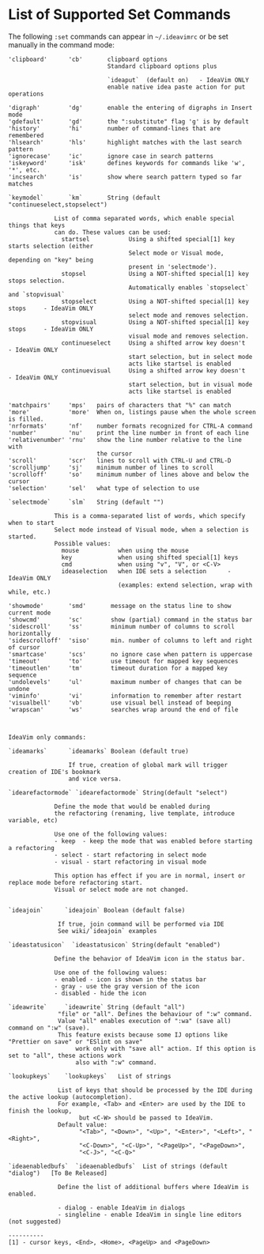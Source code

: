 List of Supported Set Commands
==============================

The following `:set` commands can appear in `~/.ideavimrc` or be set manually in the command mode:

    'clipboard'      'cb'       clipboard options
                                Standard clipboard options plus 
                                
                                `ideaput`  (default on)   - IdeaVim ONLY
                                enable native idea paste action for put operations
    
    'digraph'        'dg'       enable the entering of digraphs in Insert mode
    'gdefault'       'gd'       the ":substitute" flag 'g' is by default
    'history'        'hi'       number of command-lines that are remembered
    'hlsearch'       'hls'      highlight matches with the last search pattern
    'ignorecase'     'ic'       ignore case in search patterns
    'iskeyword'      'isk'      defines keywords for commands like 'w', '*', etc.
    'incsearch'      'is'       show where search pattern typed so far matches
    
    `keymodel`       `km`       String (default "continueselect,stopselect")

                 List of comma separated words, which enable special things that keys
                 can do. These values can be used:
                   startsel           Using a shifted special[1] key starts selection (either
                                      Select mode or Visual mode, depending on "key" being
                                      present in 'selectmode').
                   stopsel            Using a NOT-shifted special[1] key stops selection.
                                      Automatically enables `stopselect` and `stopvisual`
                   stopselect         Using a NOT-shifted special[1] key stops     - IdeaVim ONLY
                                      select mode and removes selection.
                   stopvisual         Using a NOT-shifted special[1] key stops     - IdeaVim ONLY
                                      visual mode and removes selection.
                   continueselect     Using a shifted arrow key doesn't       - IdeaVim ONLY
                                      start selection, but in select mode
                                      acts like startsel is enabled
                   continuevisual     Using a shifted arrow key doesn't       - IdeaVim ONLY
                                      start selection, but in visual mode
                                      acts like startsel is enabled
    
    'matchpairs'     'mps'   pairs of characters that "%" can match
    'more'           'more'  When on, listings pause when the whole screen is filled.
    'nrformats'      'nf'    number formats recognized for CTRL-A command
    'number'         'nu'    print the line number in front of each line
    'relativenumber' 'rnu'   show the line number relative to the line with
                             the cursor
    'scroll'         'scr'   lines to scroll with CTRL-U and CTRL-D
    'scrolljump'     'sj'    minimum number of lines to scroll
    'scrolloff'      'so'    minimum number of lines above and below the cursor
    'selection'      'sel'   what type of selection to use

    `selectmode`     `slm`   String (default "")

                 This is a comma-separated list of words, which specify when to start
                 Select mode instead of Visual mode, when a selection is started.
                 Possible values:
                   mouse           when using the mouse
                   key             when using shifted special[1] keys
                   cmd             when using "v", "V", or <C-V>
                   ideaselection   when IDE sets a selection      - IdeaVim ONLY
                                   (examples: extend selection, wrap with while, etc.)

    'showmode'       'smd'       message on the status line to show current mode
    'showcmd'        'sc'        show (partial) command in the status bar
    'sidescroll'     'ss'        minimum number of columns to scroll horizontally
    'sidescrolloff'  'siso'      min. number of columns to left and right of cursor
    'smartcase'      'scs'       no ignore case when pattern is uppercase
    'timeout'        'to'        use timeout for mapped key sequences
    'timeoutlen'     'tm'        timeout duration for a mapped key sequence
    'undolevels'     'ul'        maximum number of changes that can be undone
    'viminfo'        'vi'        information to remember after restart
    'visualbell'     'vb'        use visual bell instead of beeping
    'wrapscan'       'ws'        searches wrap around the end of file
    
    
    
    IdeaVim only commands:

    `ideamarks`      `ideamarks` Boolean (default true)
    
                     If true, creation of global mark will trigger creation of IDE's bookmark
                     and vice versa.
                     
    `idearefactormode` `idearefactormode` String(default "select")
    
                 Define the mode that would be enabled during
                 the refactoring (renaming, live template, introduce variable, etc)
                 
                 Use one of the following values:
                 - keep  - keep the mode that was enabled before starting a refactoring
                 - select - start refactoring in select mode
                 - visual - start refactoring in visual mode
                 
                 This option has effect if you are in normal, insert or replace mode before refactoring start.
                 Visual or select mode are not changed.
    
    
    `ideajoin`      `ideajoin` Boolean (default false)
    
                  If true, join command will be performed via IDE
                  See wiki/`ideajoin` examples
                  
    `ideastatusicon`  `ideastatusicon` String(default "enabled")
    
                 Define the behavior of IdeaVim icon in the status bar.
                 
                 Use one of the following values:
                 - enabled - icon is shown in the status bar
                 - gray - use the gray version of the icon
                 - disabled - hide the icon

    `ideawrite`     `ideawrite` String (default "all")
                  "file" or "all". Defines the behaviour of ":w" command.
                  Value "all" enables execution of ":wa" (save all) command on ":w" (save).
                  This feature exists because some IJ options like "Prettier on save" or "ESlint on save"
                       work only with "save all" action. If this option is set to "all", these actions work
                       also with ":w" command.
                  
    `lookupkeys`    `lookupkeys`   List of strings
    
                  List of keys that should be processed by the IDE during the active lookup (autocompletion).
                  For example, <Tab> and <Enter> are used by the IDE to finish the lookup,
                        but <C-W> should be passed to IdeaVim.
                  Default value: 
                        "<Tab>", "<Down>", "<Up>", "<Enter>", "<Left>", "<Right>",
                        "<C-Down>", "<C-Up>", "<PageUp>", "<PageDown>",
                        "<C-J>", "<C-Q>"
                     
    `ideaenabledbufs`  `ideaenabledbufs`  List of strings (default "dialog")   [To Be Released]
                  
                  Define the list of additional buffers where IdeaVim is enabled.
                  
                  - dialog - enable IdeaVim in dialogs
                  - singleline - enable IdeaVim in single line editors (not suggested)

    ----------
    [1] - cursor keys, <End>, <Home>, <PageUp> and <PageDown>
